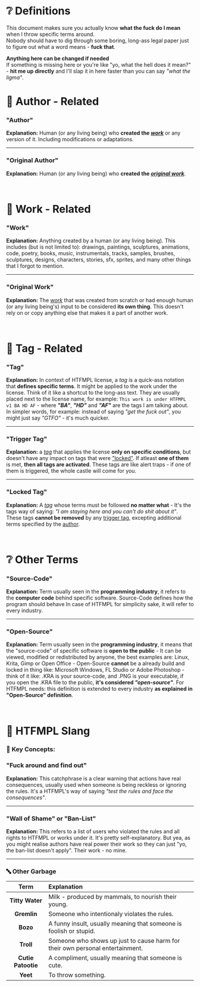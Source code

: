 # ❔ Definitions
This document makes sure you actually know **what the fuck do I mean** when I throw specific terms around. <br>
Nobody should have to dig through some boring, long-ass legal paper just to figure out what a word means - **fuck that**.

**Anything here can be changed if needed** <br>
If something is missing here or you're like "yo, what the hell does it mean?" - **hit me up directly** and I'll slap it in here faster than you can say *"what the ligma"*.


# 👤 Author - Related

### **"Author"** <br>
**Explanation:** Human (or any living being) who **created the *[work](#work)*** or any version of it. Including modifications or adaptations.

---

### **"Original Author"** <br>
**Explanation:** Human (or any living being) who **created the *[original work](#original-work)***.

<br>

# 🎨 **Work - Related**

### **"Work"** <br>
**Explanation:** Anything created by a human (or any living being). This includes (but is not limited to): drawings, paintings, sculptures, animations, code, poetry, books, music, instrumentals, tracks, samples, brushes, sculptures, designs, characters, stories, sfx, sprites, and many other things that I forgot to mention.

---

### **"Original Work"** <br>
**Explanation:** The *[work](#work)* that was created from scratch or had enough human (or any living being's) input to be considered **its own thing**. This doesn't rely on or copy anything else that makes it a part of another work.

<br>

# 🧩 **Tag - Related**

### **"Tag"** <br>
**Explanation:** In context of HTFMPL license, a *tag* is a quick-ass notation that **defines specific terms**. It might be applied to the work under the license. Think of it like a shortcut to the long-ass text. They are usually placed next to the license name, for example: `This work is under HTFMPL v1 BA HD AF` - where ***"BA"***, ***"HD"*** and ***"AF"*** are the tags I am talking about. In simpler words, for example: instead of saying *"get the fuck out"*, you might just say *"GTFO"* - it's much quicker.

---

### **"Trigger Tag"** <br>
**Explanation:** a *[tag](#tag)* that applies the license **only on specific conditions**, but doesn't have any impact on tags that were ["locked"](#locked-tag). If atleast **one of them** is met, **then all tags are activated**. These tags are like alert traps - if one of them is triggered, the whole castle will come for you.

--- 

### **"Locked Tag"** <br>
**Explanation:** A *[tag](#tag)* whose terms must be followed **no matter what** - It's the tags way of saying: *"I am staying here and you can't do shit about it"*. These tags **cannot be removed** by any [trigger tag](#trigger-tag), excepting additional terms specified by the [author](#author).

<br>

# ❔ **Other Terms**

### **"Source-Code"** <br>
**Explanation:** Term usually seen in the **programming industry**, it refers to the **computer code** behind specific software. Source-Code defines how the program should behave  In case of HTFMPL for simplicity sake, it will refer to every industry. 

---

### **"Open-Source"** <br>
**Explanation:** Term usually seen in the **programming industry**, it means that the "source-code" of specific software is **open to the public** - It can be viewed, modified or redistributed by anyone, the best examples are: Linux, Krita, Gimp or Open Office - Open-Source **cannot** be a already build and locked in thing like: Microsoft Windows, FL Studio or Adobe Photoshop - think of it like: .KRA is your source-code, and .PNG is your executable, if you open the .KRA file to the public, **it's considered *"open-source"***. For HTFMPL needs: this definition is extended to every industry **as explained in "Open-Source" definition**.

<br>

# 🤪 **HTFMPL Slang**

### 🔑 **Key Concepts:**

### **"Fuck around and find out"**
**Explanation:** This catchphrase is a clear warning that actions have real consequences, usually used when someone is being reckless or ignoring the rules. It's a HTFMPL's way of saying *"test the rules and face the consequences"*.

---

### **"Wall of Shame" or "Ban-List"** <br>
**Explanation:** This refers to a list of users who violated the rules and all rights to HTFMPL or works under it. It's pretty self-explanatory. But yea, as you might realise authors have real power their work so they can just "yo, the ban-list doesn't apply". Their work - no mine.

---

### 🔤 **Other Garbage**

|**Term**|Explanation|
|:-:|:-|
| **Titty Water** | Milk - produced by mammals, to nourish their young. |
| **Gremlin** | Someone who intentionaly violates the rules. |
| **Bozo** | A funny insult, usually meaning that someone is foolish or stupid. |
| **Troll** | Someone who shows up just to cause harm for their own personal  entertainment. |
| **Cutie Patootie** | A compliment, usually meaning that someone is cute. |
| **Yeet** | To throw something.  |